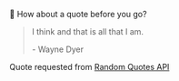 📣 How about a quote before you go?

> I think and that is all that I am.
>
> <p>- Wayne Dyer</p>

Quote requested from [Random Quotes API](https://github.com/lukePeavey/quotable)
